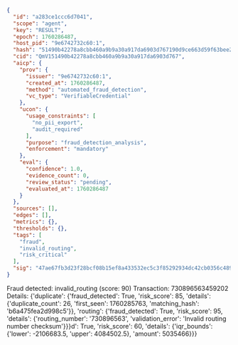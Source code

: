 ```json
{
  "id": "a283ce1ccc6d7041",
  "scope": "agent",
  "key": "RESULT",
  "epoch": 1760286487,
  "host_pid": "9e6742732c60:1",
  "hash": "51490b42278a8cbb460a9b9a30a917da6903d767190d9ce663d59f63bee2e977",
  "cid": "QmV151490b42278a8cbb460a9b9a30a917da6903d767",
  "aicp": {
    "prov": {
      "issuer": "9e6742732c60:1",
      "created_at": 1760286487,
      "method": "automated_fraud_detection",
      "vc_type": "VerifiableCredential"
    },
    "ucon": {
      "usage_constraints": [
        "no_pii_export",
        "audit_required"
      ],
      "purpose": "fraud_detection_analysis",
      "enforcement": "mandatory"
    },
    "eval": {
      "confidence": 1.0,
      "evidence_count": 0,
      "review_status": "pending",
      "evaluated_at": 1760286487
    }
  },
  "sources": [],
  "edges": [],
  "metrics": {},
  "thresholds": {},
  "tags": [
    "fraud",
    "invalid_routing",
    "risk_critical"
  ],
  "sig": "47ae67fb3d23f28bcf08b15ef8a433532ec5c3f85292934dc42cb0356c489868"
}
```

Fraud detected: invalid_routing (score: 90)
Transaction: 730896563459202
Details: {'duplicate': {'fraud_detected': True, 'risk_score': 85, 'details': {'duplicate_count': 26, 'first_seen': 1760285763, 'matching_hash': 'b6a475fea2d998c5'}}, 'routing': {'fraud_detected': True, 'risk_score': 95, 'details': {'routing_number': '730896563', 'validation_error': 'Invalid routing number checksum'}}}d': True, 'risk_score': 60, 'details': {'iqr_bounds': {'lower': -2106683.5, 'upper': 4084502.5}, 'amount': 5035466}}}
